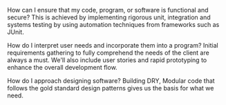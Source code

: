 How can I ensure that my code, program, or software is functional and secure?
This is achieved by implementing rigorous unit, integration and systems testing by using automation techniques from frameworks such as JUnit.

How do I interpret user needs and incorporate them into a program?
Initial requirements gathering to fully comprehend the needs of the client are always a must. We'll also include user stories and rapid prototyping to enhance the overall development flow.

How do I approach designing software?
Building DRY, Modular code that follows the gold standard design patterns gives us the basis for what we need.
